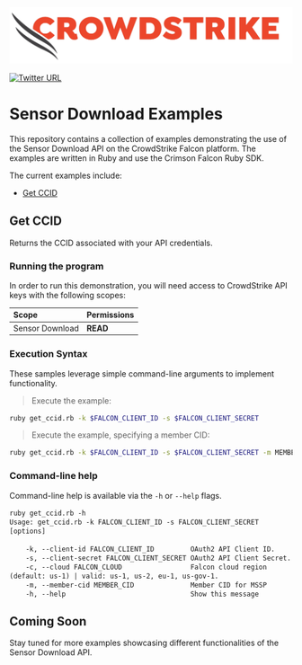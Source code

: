 ![CrowdStrike Falcon](https://raw.githubusercontent.com/CrowdStrike/falconpy/main/docs/asset/cs-logo.png)

[![Twitter URL](https://img.shields.io/twitter/url?label=Follow%20%40CrowdStrike&style=social&url=https%3A%2F%2Ftwitter.com%2FCrowdStrike)](https://twitter.com/CrowdStrike)

# Sensor Download Examples

This repository contains a collection of examples demonstrating the use of the Sensor Download API on the CrowdStrike Falcon platform. The examples are written in Ruby and use the Crimson Falcon Ruby SDK.

The current examples include:

- [Get CCID](#get-ccid)

## Get CCID

Returns the CCID associated with your API credentials.

### Running the program

In order to run this demonstration, you will need access to CrowdStrike API keys with the following scopes:

| Scope | Permissions |
| :---- | :---- |
| Sensor Download | **READ** |

### Execution Syntax

These samples leverage simple command-line arguments to implement functionality.

> Execute the example:

```bash
ruby get_ccid.rb -k $FALCON_CLIENT_ID -s $FALCON_CLIENT_SECRET
```

> Execute the example, specifying a member CID:

```bash
ruby get_ccid.rb -k $FALCON_CLIENT_ID -s $FALCON_CLIENT_SECRET -m MEMBER_CID
```

### Command-line help

Command-line help is available via the `-h` or `--help` flags.

```terminal
ruby get_ccid.rb -h
Usage: get_ccid.rb -k FALCON_CLIENT_ID -s FALCON_CLIENT_SECRET [options]

    -k, --client-id FALCON_CLIENT_ID         OAuth2 API Client ID.
    -s, --client-secret FALCON_CLIENT_SECRET OAuth2 API Client Secret.
    -c, --cloud FALCON_CLOUD                 Falcon cloud region (default: us-1) | valid: us-1, us-2, eu-1, us-gov-1.
    -m, --member-cid MEMBER_CID              Member CID for MSSP
    -h, --help                               Show this message
```

## Coming Soon

Stay tuned for more examples showcasing different functionalities of the Sensor Download API.
